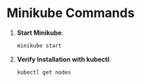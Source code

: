# Minikube Commands

1. **Start Minikube**:
   ```bash
   minikube start
   ```
2. **Verify Installation with kubectl**:
   ```bash
   kubectl get nodes
   ```
